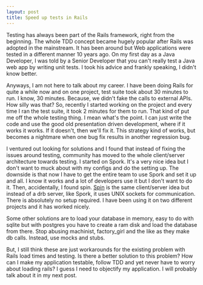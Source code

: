 ```yaml
---
layout: post
title: Speed up tests in Rails
---
```


Testing has always been part of the Rails framework, right from the beginning. The whole TDD concept became hugely popular after Rails was adopted in the mainstream. It has been around but Web applications were tested in a different manner 10 years ago. On my first day as a Java Developer, I was told by a Senior Developer that you can't really test a Java web app by writing unit tests. I took his advice and frankly speaking, I didn't know better.

Anyways, I am not here to talk about my career. I have been doing Rails for quite a while now and on one project, test suite took about 30 minutes to run. I know, 30 minutes. Because, we didn't fake the calls to external APIs. How silly was that? So, recently I started working on the project and every time I ran the test suite, it took 2 minutes for them to run. That kind of put me off the whole testing thing. I mean what's the point. I can just write the code and use the good old presentation driven development, where if it works it works. If it doesn't, then we'll fix it. This strategy kind of works, but becomes a nightmare when one bug fix results in another regression bug.

I ventured out looking for solutions and I found that instead of fixing the issues around testing, community has moved to the whole client/server architecture towards testing. I started on Spork. It's a very nice idea but I don't want to muck about with my configs and do the setting up. The downside is that now I have to get the entire team to use Spork and set it up and all. I know it works and a lot of developers use it but I don't want to do it. Then, accidentally, I found spin. [Spin](<http://jstorimer.github.com/spin/>) is the same client/server idea but instead of a drb server, like Spork, it uses UNIX sockets for communication. There is absolutely no setup required. I have been using it on two different projects and it has worked nicely.

Some other solutions are to load your database in memory, easy to do with sqlite but with postgres you have to create a ram disk and load the database from there. Stop abusing machinist, factory\_girl and the like as they make db calls. Instead, use mocks and stubs.

But, I still think these are just workarounds for the existing problem with Rails load times and testing. Is there a better solution to this problem? How can I make my application testable, follow TDD and yet never have to worry about loading rails? I guess I need to objectify my application. I will probably talk about it in my next post.